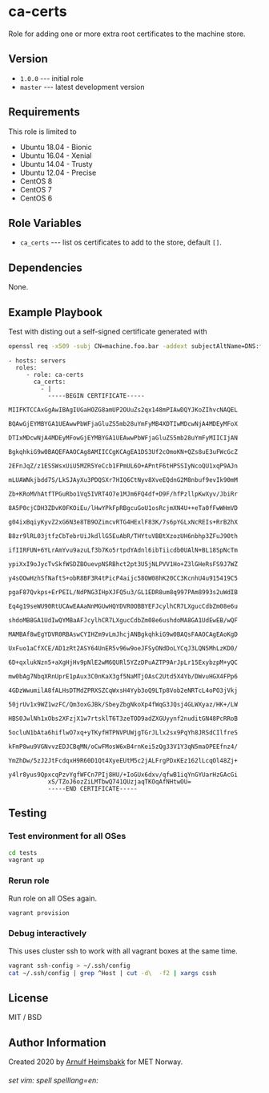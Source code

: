ca-certs
========

Role for adding one or more extra root certificates to the machine store.

Version
-------

* `1.0.0` --- initial role
* `master` --- latest development version

Requirements
------------

This role is limited to

* Ubuntu 18.04 - Bionic
* Ubuntu 16.04 - Xenial
* Ubuntu 14.04 - Trusty
* Ubuntu 12.04 - Precise
* CentOS 8
* CentOS 7
* CentOS 6

Role Variables
--------------

* `ca_certs` --- list os certificates to add to the store, default `[]`.

Dependencies
------------

None.

Example Playbook
----------------

Test with disting out a self-signed certificate generated with

```bash
openssl req -x509 -subj CN=machine.foo.bar -addext subjectAltName=DNS:foo.bar -newkey rsa:4096 -keyout machine.key -nodes -out machine-fullchain.pem -days 365
```

    - hosts: servers
      roles:
         - role: ca-certs
           ca_certs:
             - |
               -----BEGIN CERTIFICATE-----
               MIIFKTCCAxGgAwIBAgIUGaHOZG8amUP2OUuZs2qx148mPIAwDQYJKoZIhvcNAQEL
               BQAwGjEYMBYGA1UEAwwPbWFjaGluZS5mb28uYmFyMB4XDTIwMDcwNjA4MDEyMFoX
               DTIxMDcwNjA4MDEyMFowGjEYMBYGA1UEAwwPbWFjaGluZS5mb28uYmFyMIICIjAN
               BgkqhkiG9w0BAQEFAAOCAg8AMIICCgKCAgEA1DS3Uf2cOmoKN+QZs8uE3uFWcGcZ
               2EFnJqZ/z1ESSWsxUiU5MZR5YeCcb1FPmUL6O+APntF6tHPSSIyNcoQU1xqP9AJn
               mLUAWNkjbdd7S/LkSJAyXu3PDQSXr7HIQ6CtNyv8XveEQdnG2M8nbuf9evIk90mM
               Zb+KRoMVhAtfTPGuRbo1Vq5IVRT4O7e1MJm6FQ4df+D9F/hfPzllpKwXyv/JbiRr
               8A5P0cjCDH3ZDvK0FKOiEu/lHwYPkFpRBgcuGoU1osRcjmXN4U++eTa0fFwWHmVD
               g04ixBqiyKyvZ2xG6N3e8TB9OZimcvRTG4HExlF83K/7s6pYGLxNcREIs+RrB2hX
               B8zr9lRL03jtfzCbTebrUiJkdllG5EuAbR/THYtuVBBtXzozUH6nbhp3ZFuJ90th
               ifIIRFUN+6YLrAmYvu9azuLf3b7Ko5rtpdYAdnl6ibTiicdb0UAlN+BL18SpNcTm
               ypiXxI9oJycTvSkfWSDZBOuevpNSRBhct2pt3U5jNLPVV1Ho+Z3lGHeRsFS9J7WZ
               y4sOOwHzhSfNaftS+obR8BF3R4tPicP4aijc58OW08hK20CC3KcnhU4u915419C5
               pgaF87Qvkps+ErPEIL/NdPNG3IHpXJFQ5u3/GL1EDR8um8q997PAm8993s2uWdIB
               Eq4g19seWU90RtUCAwEAAaNnMGUwHQYDVR0OBBYEFJcylhCR7LXgucCdbZm08e6u
               shdoMB8GA1UdIwQYMBaAFJcylhCR7LXgucCdbZm08e6ushdoMA8GA1UdEwEB/wQF
               MAMBAf8wEgYDVR0RBAswCYIHZm9vLmJhcjANBgkqhkiG9w0BAQsFAAOCAgEAoKgD
               UxFuo1aCfXCE/AD1zRt2ASY64UnER5v96w9oeJFSyONdDoLYCqJ3LQN5MhLzKD0/
               6D+qxlukNzn5+aXgHjHv9pNlE2wM6QURl5YZzDPuAZTP9ArJpLr15ExybzpM+yQC
               mw0bAg7NbqXRnUprE1pAux3C0nKaX3gf5NaMTjOAsC2Utd5X4Yb/DWvuHGX4FPp6
               4GDzWwumilA8fALHsDTMdZPRXSZCqWxsH4Yyb3oQ9LTp8Vob2eNRTcL4oPO3jVkj
               50jrUv1x9WZ1wzFC/Qm3oxGJBk/SbeyZbgNkoXp4fWqG3JQsj4GLWXyaz/HK+/LW
               HBS0JwlNh1xObs2XFzjX1w7rtsklT6T3zeTOD9adZXGUyynf2nuditGN48PcRRoB
               5ocluN1bAta6hiflwO7xq+yTKyfHTPNVPUWjgTGrJLlx2sx9PqYh8JRSdCIlfreS
               kFmP8wu9VGNvvzEDJCBqMN/oCwFMosW6xB4rnKei5zQg33V1Y3qN5maOPEEfnz4/
               YmZhDw/5zJ2JtFcdqxH9R60D1Qt4XyeEUtM5c2jALFrgPDxKEz162lLcqOl48Zj+
               y4lr8yus9QpxcqPzvYgfWFCn7PIj8HU/+IoGUx6dxv/qfwB1iqYnGYUarHzGAcGi
               xS/TZoJ6ozZiLMTbwQ741QUzjaqTKOqAfNHtwOU=
               -----END CERTIFICATE-----


Testing
-------

### Test environment for all OSes

```bash
cd tests
vagrant up
```

### Rerun role

Run role on all OSes again.

```bash
vagrant provision
```

### Debug interactively

This uses cluster ssh to work with all vagrant boxes at the same time.

```bash
vagrant ssh-config > ~/.ssh/config
cat ~/.ssh/config | grep ^Host | cut -d\  -f2 | xargs cssh
```

License
-------

MIT / BSD

Author Information
------------------

Created 2020 by [Arnulf Heimsbakk](mailto:arnulf.heimsbakk@met.no) for MET Norway.

###### set vim: spell spelllang=en:
